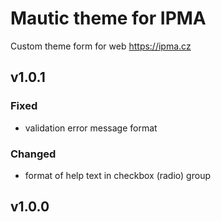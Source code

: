 # Mautic theme for IPMA

Custom theme form for web https://ipma.cz

## v1.0.1
### Fixed
- validation error message format

### Changed
- format of help text in checkbox (radio) group

## v1.0.0